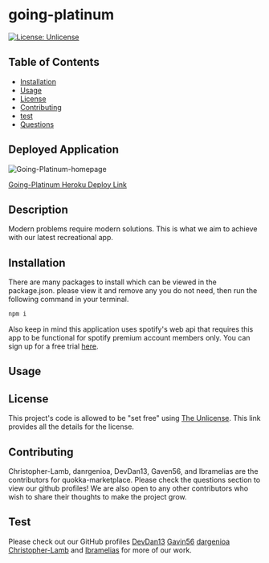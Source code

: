 # going-platinum

[![License: Unlicense](https://img.shields.io/badge/license-Unlicense-blue.svg)](http://unlicense.org/)

## Table of Contents

* [Installation](#installation)
* [Usage](#usage)
* [License](#license)
* [Contributing](#contributing)
* [test](#test)
* [Questions](#Questions)

## Deployed Application

![Going-Platinum-homepage](public\assets\img\quokka-homepage.png)


[Going-Platinum Heroku Deploy Link]()

## Description
Modern problems require modern solutions.  This is what we aim to achieve with our latest recreational app.

## Installation
There are many packages to install which can be viewed in the package.json.  please view it and remove any you do not need, then run the following command in your terminal.
```bash
npm i
```
Also keep in mind this application uses spotify's web api that requires this app to be functional for spotify premium account members only.  You can sign up for a free trial [here](https://www.spotify.com/us/premium/?utm_source=us-en_brand_contextual_text&utm_medium=paidsearch&utm_campaign=alwayson_ucanz_us_performancemarketing_premium_brand+contextual+text+exact+us-en+google&gclid=Cj0KCQiAhP2BBhDdARIsAJEzXlHjD8E1WLueKbTFZNDAELHIbzEd6Eudv3EODn1Z3QtW_i4Qnaihu50aAlPgEALw_wcB&gclsrc=aw.ds).

## Usage 
 

## License

This project's code is allowed to be "set free" using [The Unlicense](https://unlicense.org/).  This link provides all the details for the license.

## Contributing

Christopher-Lamb, danrgenioa, DevDan13, Gaven56, and Ibramelias are the contributors for quokka-marketplace.  Please check the questions section to view our github profiles!  We are also open to any other contributors who wish to share their thoughts to make the project grow.

## Test


Please check out our GitHub profiles [DevDan13](https://github.com/DevDan13) [Gavin56](https://github.com/Gavin56) [dargenioa](https://github.com/dargenioa) [Christopher-Lamb](https://github.com/Christopher-Lamb) and [Ibramelias](https://github.com/Ibramelias) for more of our work.

